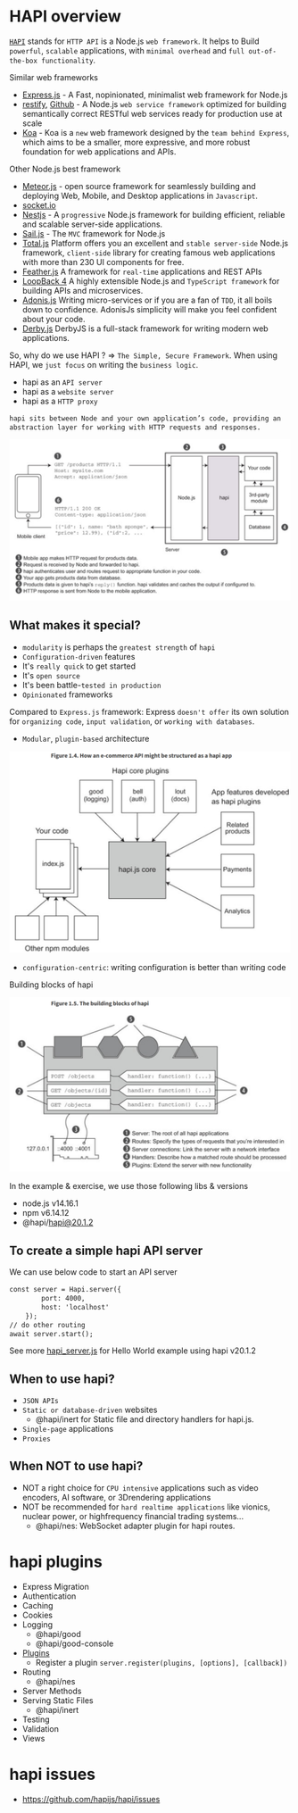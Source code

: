 # HAPI overview
[`HAPI`](https://hapi.dev/) stands for `HTTP API` is a Node.js `web framework`. It helps to Build `powerful`, `scalable` applications, with `minimal overhead` and `full out-of-the-box functionality`.

Similar web frameworks
- [Express.js](https://expressjs.com/) - A Fast, nopinionated, minimalist web framework for Node.js
- [restify](http://restify.com/), [Github](https://github.com/restify/node-restify) - A Node.js `web service framework` optimized for building semantically correct RESTful web services ready for production use at scale
- [Koa](https://github.com/koajs/koa) - Koa is a `new` web framework designed by the `team behind Express`, which aims to be a smaller, more expressive, and more robust foundation for web applications and APIs.

Other Node.js best framework
- [Meteor.js](https://github.com/meteor/meteor) - open source framework for seamlessly building and deploying Web, Mobile, and Desktop applications in `Javascript`.
- [socket.io](https://github.com/socketio/socket.io)
- [Nestjs](https://github.com/nestjs/nest) - A `progressive` Node.js framework for building efficient, reliable and scalable server-side applications.
- [Sail.js](https://sailsjs.com/) - The `MVC` framework for Node.js
- [Total.js](https://www.totaljs.com/) Platform offers you an excellent and `stable server-side` Node.js framework, `client-side` library for creating famous web applications with more than 230 UI components for free.
- [Feather.js](https://feathersjs.com/) A framework for `real-time` applications and REST APIs
- [LoopBack 4](https://loopback.io/) A highly extensible Node.js and `TypeScript framework` for building APIs and microservices.
- [Adonis.js](https://adonisjs.com/) Writing micro-services or if you are a fan of `TDD`, it all boils down to confidence. AdonisJs simplicity will make you feel confident about your code.
- [Derby.js](https://www.derbyjs.com/) DerbyJS is a full-stack framework for writing modern web applications.

So, why do we use HAPI ? => ```The Simple, Secure Framework```. When using HAPI, we `just focus` on writing the `business logic`.

- hapi as an `API server`
- hapi as a `website server`
- hapi as a `HTTP proxy`

```
hapi sits between Node and your own application’s code, providing an abstraction layer for working with HTTP requests and responses.
```
![hapi nodejs](../../hapi_nodejs.png)

## What makes it special?
- `modularity` is perhaps the `greatest strength` of `hapi`
- `Configuration-driven` features
- It's `really quick` to get started
- It's `open source`
- It's been battle-`tested in production`
- `Opinionated` frameworks 

Compared to `Express.js` framework: Express `doesn't offer` its own solution for `organizing code`, `input validation`, or `working with databases`.

- `Modular`, `plugin-based` architecture

![hapi application components](../../hapi_ecommerce_api.png)

- `configuration-­centric`: writing configuration is better than writing code

Building blocks of hapi

![hapi building blocks](../../hapi_building_blocks.png)

In the example & exercise, we use those following libs & versions

- node.js v14.16.1
- npm v6.14.12
- @hapi/hapi@20.1.2

## To create a simple hapi API server
We can use below code to start an API server
```
const server = Hapi.server({
        port: 4000,
        host: 'localhost'
    });
// do other routing
await server.start();
```

See more [hapi_server.js](../../hapi_server.js) for Hello World example using hapi v20.1.2

## When to use hapi?
- `JSON APIs`
- `Static or database-driven` websites
    - @hapi/inert for Static file and directory handlers for hapi.js.
- `Single-page` applications
- `Proxies`

## When NOT to use hapi?
- NOT a right choice for `CPU­ intensive` applications such as video encoders, AI software, or 3D­rendering applications
- NOT be recommended for `hard real­time applications` like  vionics, nuclear power, or high­frequency financial trading systems...
    - @hapi/nes: WebSocket adapter plugin for hapi routes.

# hapi plugins
- Express Migration
- Authentication
- Caching
- Cookies
- Logging
    - @hapi/good
    - @hapi/good-console
- [Plugins](https://hapi.dev/plugins/)
    - Register a plugin ```server.register(plugins, [options], [callback])```
- Routing
    - @hapi/nes
- Server Methods
- Serving Static Files
    - @hapi/inert
- Testing
- Validation
- Views

# hapi issues
- https://github.com/hapijs/hapi/issues
